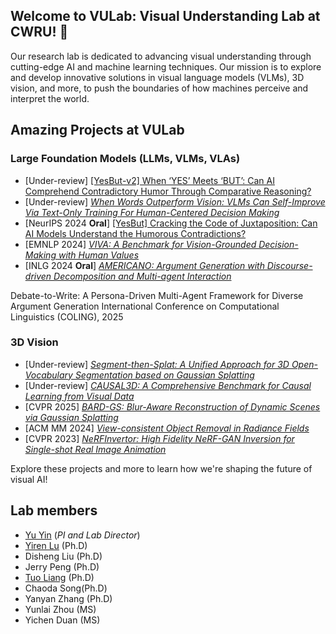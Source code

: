 ## Welcome to VULab: Visual Understanding Lab at CWRU! 👋 
Our research lab is dedicated to advancing visual understanding through cutting-edge AI and machine learning techniques. Our mission is to explore and develop innovative solutions in visual language models (VLMs), 3D vision, and more, to push the boundaries of how machines perceive and interpret the world.

## Amazing Projects at VULab
### Large Foundation Models (LLMs, VLMs, VLAs)
- [Under-review] [\[YesBut-v2\] When ‘YES’ Meets ‘BUT’: Can AI Comprehend Contradictory Humor Through Comparative Reasoning?](https://vulab-ai.github.io/YESBUT-v2/)
- [Under-review] [_When Words Outperform Vision: VLMs Can Self-Improve Via Text-Only Training For Human-Centered Decision Making_]([https://derekhu.com/project_page/viva_website_emnlp24/](https://arxiv.org/pdf/2503.16965?))
- [NeurIPS 2024 **Oral**] [\[YesBut\] Cracking the Code of Juxtaposition: Can AI Models Understand the Humorous Contradictions?](https://vulab-ai.github.io/YESBUT_Homepage/) 
- [EMNLP 2024] [_VIVA: A Benchmark for Vision-Grounded Decision-Making with Human Values_](https://derekhu.com/project_page/viva_website_emnlp24/)
- [INLG 2024 **Oral**] [_AMERICANO: Argument Generation with Discourse-driven Decomposition and Multi-agent Interaction_](https://aclanthology.org/2024.inlg-main.8/)

Debate-to-Write: A Persona-Driven Multi-Agent Framework for Diverse Argument Generation
International Conference on Computational Linguistics (COLING), 2025
  
### 3D Vision
- [Under-review] [_Segment-then-Splat: A Unified Approach for 3D Open-Vocabulary Segmentation based on Gaussian Splatting_](https://vulab-ai.github.io/Segment-then-Splat/)
- [Under-review] [_CAUSAL3D: A Comprehensive Benchmark for Causal Learning from Visual Data_](https://arxiv.org/pdf/2503.04852)
- [CVPR 2025] [_BARD-GS: Blur-Aware Reconstruction of Dynamic Scenes via Gaussian Splatting_](https://vulab-ai.github.io/BARD-GS/)
- [ACM MM 2024] [_View-consistent Object Removal in Radiance Fields_](https://vulab-ai.github.io/View-consistent_Object_Removal_in_Radiance_Fields/)
- [CVPR 2023] [_NeRFInvertor: High Fidelity NeRF-GAN Inversion for Single-shot Real Image Animation_](https://github.com/YuYin1/NeRFInvertor) 

<!--
### Generative Models
[Under-review] [_XXX_]()
-->


Explore these projects and more to learn how we're shaping the future of visual AI!

## Lab members
- [Yu Yin](https://yin-yu.github.io/) (_PI and Lab Director_)
- [Yiren Lu](https://yiren-lu.com/) (Ph.D)
- Disheng Liu (Ph.D)
- Jerry Peng (Ph.D)
- [Tuo Liang](https://tuo-liang.github.io/) (Ph.D)
- Chaoda Song(Ph.D)
- Yanyan Zhang (Ph.D)
- Yunlai Zhou (MS)
- Yichen Duan (MS)


<!--
**Here are some ideas to get you started:**

🙋‍♀️ A short introduction - what is your organization all about?
🌈 Contribution guidelines - how can the community get involved?
👩‍💻 Useful resources - where can the community find your docs? Is there anything else the community should know?
-->
